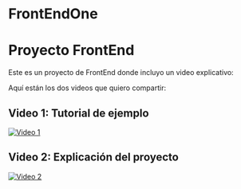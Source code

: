 # FrontEndOne

# Proyecto FrontEnd

Este es un proyecto de FrontEnd donde incluyo un video explicativo:


Aquí están los dos videos que quiero compartir:

## Video 1: Tutorial de ejemplo
[![Video 1](https://img.youtube.com/vi/8YcTACliQn4/0.jpg)](https://www.youtube.com/watch?v=8YcTACliQn4)

## Video 2: Explicación del proyecto
[![Video 2](https://img.youtube.com/vi/7o9b3gkCA0E/0.jpg)](https://www.youtube.com/watch?v=7o9b3gkCA0E)
